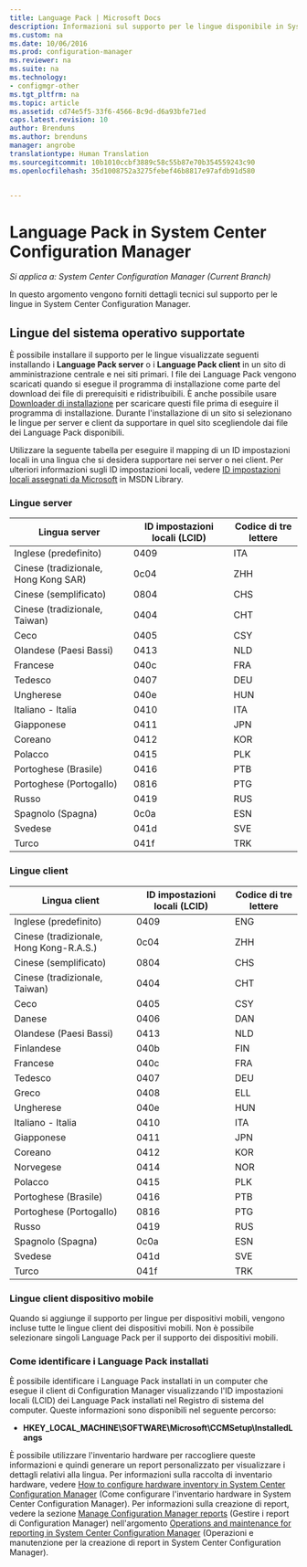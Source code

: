 ```yaml
---
title: Language Pack | Microsoft Docs
description: Informazioni sul supporto per le lingue disponibile in System Center Configuration Manager.
ms.custom: na
ms.date: 10/06/2016
ms.prod: configuration-manager
ms.reviewer: na
ms.suite: na
ms.technology:
- configmgr-other
ms.tgt_pltfrm: na
ms.topic: article
ms.assetid: cd74e5f5-33f6-4566-8c9d-d6a93bfe71ed
caps.latest.revision: 10
author: Brenduns
ms.author: brenduns
manager: angrobe
translationtype: Human Translation
ms.sourcegitcommit: 10b1010ccbf3889c58c55b87e70b354559243c90
ms.openlocfilehash: 35d1008752a3275febef46b8817e97afdb91d580


---
```

# <a name="language-packs-in-system-center-configuration-manager"></a>Language Pack in System Center Configuration Manager

*Si applica a: System Center Configuration Manager (Current Branch)*

In questo argomento vengono forniti dettagli tecnici sul supporto per le lingue in System Center Configuration Manager.  

##  <a name="a-namebkmksuplanguagepacksa-supported-operating-system-languages"></a><a name="BKMK_SupLanguagePacks"></a> Lingue del sistema operativo supportate  
 È possibile installare il supporto per le lingue visualizzate seguenti installando i **Language Pack server** o i **Language Pack client** in un sito di amministrazione centrale e nei siti primari. I file dei Language Pack vengono scaricati quando si esegue il programma di installazione come parte del download dei file di prerequisiti e ridistribuibili. È anche possibile usare [Downloader di installazione](setup-downloader.md) per scaricare questi file prima di eseguire il programma di installazione. Durante l'installazione di un sito si selezionano le lingue per server e client da supportare in quel sito scegliendole dai file dei Language Pack disponibili.  

 Utilizzare la seguente tabella per eseguire il mapping di un ID impostazioni locali in una lingua che si desidera supportare nei server o nei client. Per ulteriori informazioni sugli ID impostazioni locali, vedere [ID impostazioni locali assegnati da Microsoft](http://go.microsoft.com/fwlink/p/?LinkId=252609) in MSDN Library.  

### <a name="server-languages"></a>Lingue server  

|Lingua server|ID impostazioni locali (LCID)|Codice di tre lettere|  
|---------------------|------------------------|-----------------------|  
|Inglese (predefinito)|0409|ITA|  
|Cinese (tradizionale, Hong Kong SAR)|0c04|ZHH|  
|Cinese (semplificato)|0804|CHS|  
|Cinese (tradizionale, Taiwan)|0404|CHT|  
|Ceco|0405|CSY|  
|Olandese (Paesi Bassi)|0413|NLD|  
|Francese|040c|FRA|  
|Tedesco|0407|DEU|  
|Ungherese|040e|HUN|  
|Italiano - Italia|0410|ITA|  
|Giapponese|0411|JPN|  
|Coreano|0412|KOR|  
|Polacco|0415|PLK|  
|Portoghese (Brasile)|0416|PTB|  
|Portoghese (Portogallo)|0816|PTG|  
|Russo|0419|RUS|  
|Spagnolo (Spagna)|0c0a|ESN|  
|Svedese|041d|SVE|  
|Turco|041f|TRK|  

### <a name="client-languages"></a>Lingue client  

|Lingua client|ID impostazioni locali (LCID)|Codice di tre lettere|  
|---------------------|------------------------|-----------------------|  
|Inglese (predefinito)|0409|ENG|  
|Cinese (tradizionale, Hong Kong-R.A.S.)|0c04|ZHH|  
|Cinese (semplificato)|0804|CHS|  
|Cinese (tradizionale, Taiwan)|0404|CHT|  
|Ceco|0405|CSY|  
|Danese|0406|DAN|  
|Olandese (Paesi Bassi)|0413|NLD|  
|Finlandese|040b|FIN|  
|Francese|040c|FRA|  
|Tedesco|0407|DEU|  
|Greco|0408|ELL|  
|Ungherese|040e|HUN|  
|Italiano - Italia|0410|ITA|  
|Giapponese|0411|JPN|  
|Coreano|0412|KOR|  
|Norvegese|0414|NOR|  
|Polacco|0415|PLK|  
|Portoghese (Brasile)|0416|PTB|  
|Portoghese (Portogallo)|0816|PTG|  
|Russo|0419|RUS|  
|Spagnolo (Spagna)|0c0a|ESN|  
|Svedese|041d|SVE|  
|Turco|041f|TRK|  

### <a name="mobile-device-client-languages"></a>Lingue client dispositivo mobile  
 Quando si aggiunge il supporto per lingue per dispositivi mobili, vengono incluse tutte le lingue client dei dispositivi mobili. Non è possibile selezionare singoli Language Pack per il supporto dei dispositivi mobili.  

### <a name="how-to-identify-installed-language-packs"></a>Come identificare i Language Pack installati  
È possibile identificare i Language Pack installati in un computer che esegue il client di Configuration Manager visualizzando l'ID impostazioni locali (LCID) dei Language Pack installati nel Registro di sistema del computer. Queste informazioni sono disponibili nel seguente percorso:  

-   **HKEY_LOCAL_MACHINE\SOFTWARE\Microsoft\CCMSetup\InstalledLangs**  

È possibile utilizzare l'inventario hardware per raccogliere queste informazioni e quindi generare un report personalizzato per visualizzare i dettagli relativi alla lingua. Per informazioni sulla raccolta di inventario hardware, vedere [How to configure hardware inventory in System Center Configuration Manager](../../../../core/clients/manage/inventory/configure-hardware-inventory.md) (Come configurare l'inventario hardware in System Center Configuration Manager). Per informazioni sulla creazione di report, vedere la sezione [Manage Configuration Manager reports](../../../../core/servers/manage/operations-and-maintenance-for-reporting.md#BKMK_ManageReports) (Gestire i report di Configuration Manager) nell'argomento [Operations and maintenance for reporting in System Center Configuration Manager](../../../../core/servers/manage/operations-and-maintenance-for-reporting.md) (Operazioni e manutenzione per la creazione di report in System Center Configuration Manager).  



<!--HONumber=Dec16_HO3-->



